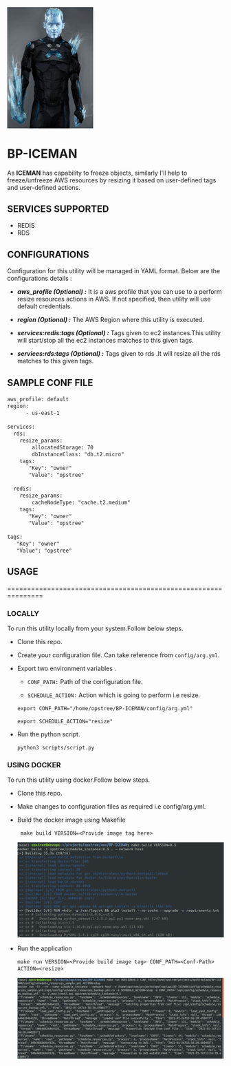 <img src="images/iceman.jpg" width="200">

# BP-ICEMAN 

As **ICEMAN** has capability to freeze objects, similarly I'll help to freeze/unfreeze AWS resources by resizing it based on user-defined tags and user-defined actions.

## SERVICES SUPPORTED
- REDIS
- RDS

## CONFIGURATIONS 
Configuration for this utility will be managed in YAML format. Below are the configurations details :

- ***aws_profile (Optional) :*** It is a aws profile that you can use to a perform resize resources actions in AWS. If not specified, then utility will use default credentials.

- ***region (Optional) :*** The AWS Region where this utility is executed.

- ***services:redis:tags (Optional) :*** Tags given to ec2 instances.This utility will start/stop all the ec2 instances matches to this given tags.

- ***services:rds:tags (Optional) :*** Tags given to rds .It will resize all the rds matches to this given tags.

## SAMPLE CONF FILE

```
aws_profile: default
region:
      - us-east-1
      
services:
  rds:
    resize_params:
        allocatedStorage: 70
        dbInstanceClass: "db.t2.micro"
    tags:
       "Key": "owner"
       "Value": "opstree"

  redis:
    resize_params:
        cacheNodeType: "cache.t2.medium"
    tags:
       "Key": "owner"
       "Value": "opstree"

tags:
   "Key": "owner"
   "Value": "opstree"
```

## USAGE

===============================================================

### LOCALLY
To run this utility locally from your system.Follow below steps.
- Clone this repo.
- Create your configuration file. Can take reference from ```config/arg.yml```.
- Export two environment variables .
   - ```CONF_PATH:``` Path of the configuration file.
   
   - ```SCHEDULE_ACTION:``` Action which is  going to perform i.e resize.

   ```
   export CONF_PATH="/home/opstree/BP-ICEMAN/config/arg.yml"
   ```
   ```
   export SCHEDULE_ACTION="resize"
   ```

- Run the python script.

   ```
   python3 scripts/script.py 
   ```

### USING DOCKER
To run this utility using docker.Follow below steps.
- Clone this repo.
- Make changes to configuration files as required i.e config/arg.yml.
- Build the docker image using Makefile
  ```
   make build VERSION=<Provide image tag here>
  ```
  ![make_build](images/make_build.png)

- Run the application
  ```
  make run VERSION=<Provide build image tag> CONF_PATH=<Conf-Path> ACTION=<resize>
  ```
  ![make_run](images/make_run.png) 

